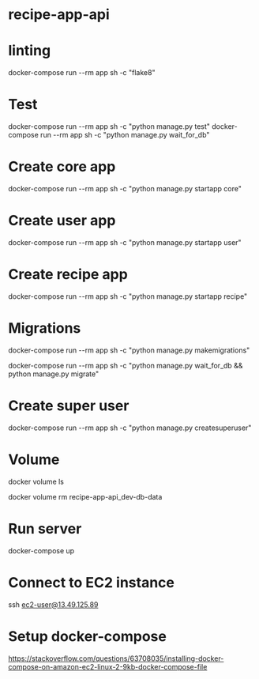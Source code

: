 # recipe-app-api

# linting

docker-compose run --rm app sh -c "flake8"

# Test

docker-compose run --rm app sh -c "python manage.py test"
docker-compose run --rm app sh -c "python manage.py wait_for_db"

# Create core app

docker-compose run --rm app sh -c "python manage.py startapp core"

# Create user app

docker-compose run --rm app sh -c "python manage.py startapp user"

# Create recipe app

docker-compose run --rm app sh -c "python manage.py startapp recipe"

# Migrations

docker-compose run --rm app sh -c "python manage.py makemigrations"

docker-compose run --rm app sh -c "python manage.py wait_for_db && python manage.py migrate"

# Create super user

docker-compose run --rm app sh -c "python manage.py createsuperuser"

# Volume

<!-- List all volumes -->

docker volume ls

<!-- clear data in our database -->

docker volume rm recipe-app-api_dev-db-data

# Run server

docker-compose up

# Connect to EC2 instance

ssh ec2-user@13.49.125.89

# Setup docker-compose

https://stackoverflow.com/questions/63708035/installing-docker-compose-on-amazon-ec2-linux-2-9kb-docker-compose-file
